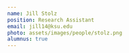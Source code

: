 ```yaml
---
name: Jill Stolz
position: Research Assistant
email: jill14@ksu.edu
photo: assets/images/people/stolz.png
alumnus: true
---
```

